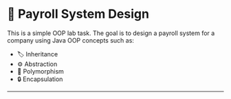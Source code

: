 # 🧾 Payroll System Design

This is a simple OOP lab task. The goal is to design a payroll system for a company using Java OOP concepts such as:

- 🏷️ Inheritance  
- ⚙️ Abstraction  
- 🔄 Polymorphism  
- 🔒 Encapsulation  

---
```
